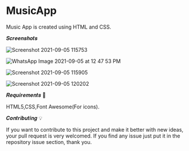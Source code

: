 # MusicApp

Music App is created using HTML and CSS.


𝑺𝒄𝒓𝒆𝒆𝒏𝒔𝒉𝒐𝒕𝒔

![Screenshot 2021-09-05 115753](https://user-images.githubusercontent.com/69347089/132119230-5989367d-684c-41f3-bef7-9688666880a4.png)

![WhatsApp Image 2021-09-05 at 12 47 53 PM](https://user-images.githubusercontent.com/69347089/132119234-eada9ed5-18de-4d5c-912b-f8a6f00344a4.jpeg)

![Screenshot 2021-09-05 115905](https://user-images.githubusercontent.com/69347089/132119243-59412cc4-6684-4613-b250-583b8ad8932d.png)

![Screenshot 2021-09-05 120202](https://user-images.githubusercontent.com/69347089/132119244-b09b6742-96e6-4b07-b5bb-a5fc0955669e.png)

𝑹𝒆𝒒𝒖𝒊𝒓𝒆𝒎𝒆𝒏𝒕𝒔 🔧

HTML5,CSS,Font Awesome(For icons).

𝑪𝒐𝒏𝒕𝒓𝒊𝒃𝒖𝒕𝒊𝒏𝒈 💡

If you want to contribute to this project and make it better with new ideas, your pull request is very welcomed. If you find any issue just put it in the repository issue section, thank you.

